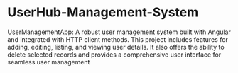 # UserHub-Management-System
UserManagementApp: A robust user management system built with Angular and integrated with HTTP client methods. This project includes features for adding, editing, listing, and viewing user details. It also offers the ability to delete selected records and provides a comprehensive user interface for seamless user management
